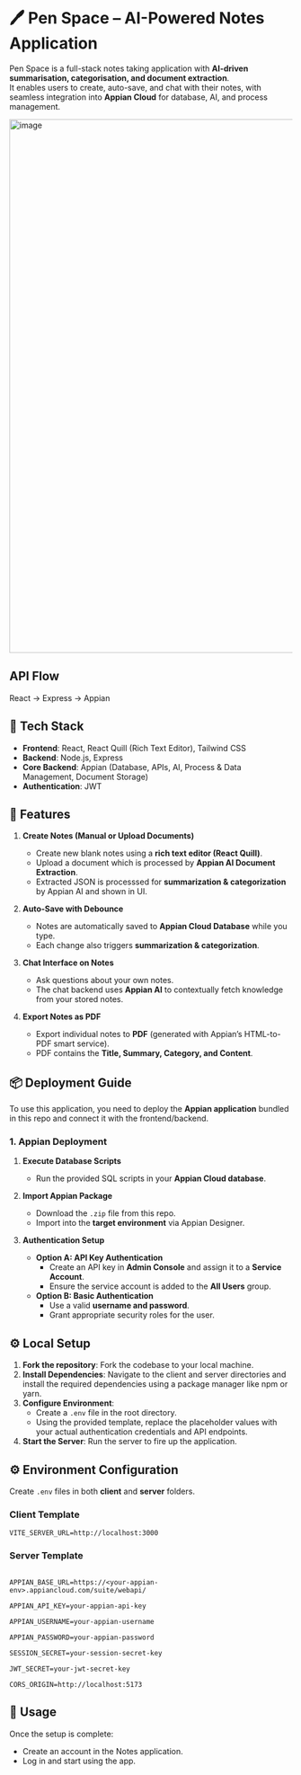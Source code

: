 # 🖊️ Pen Space – AI-Powered Notes Application

Pen Space is a full-stack notes taking application with **AI-driven summarisation, categorisation, and document extraction**.  
It enables users to create, auto-save, and chat with their notes, with seamless integration into **Appian Cloud** for database, AI, and process management. 

<img width="1919" height="950" alt="image" src="https://github.com/user-attachments/assets/64955396-e3f4-4976-9d68-2c4cf65312a4" />


## API Flow

React → Express → Appian

## 🚀 Tech Stack
- **Frontend**: React, React Quill (Rich Text Editor), Tailwind CSS  
- **Backend**: Node.js, Express  
- **Core Backend**: Appian (Database, APIs, AI, Process & Data Management, Document Storage)  
- **Authentication**: JWT  

## 🚀 Features 

1. **Create Notes (Manual or Upload Documents)**  
   - Create new blank notes using a **rich text editor (React Quill)**.  
   - Upload a document which is processed by **Appian AI Document Extraction**.  
   - Extracted JSON is processsed for **summarization & categorization** by Appian AI and shown in UI.  

2. **Auto-Save with Debounce**  
   - Notes are automatically saved to **Appian Cloud Database** while you type.  
   - Each change also triggers **summarization & categorization**.  

3. **Chat Interface on Notes**  
   - Ask questions about your own notes.  
   - The chat backend uses **Appian AI** to contextually fetch knowledge from your stored notes.  

4. **Export Notes as PDF**  
   - Export individual notes to **PDF** (generated with Appian’s HTML-to-PDF smart service).  
   - PDF contains the **Title, Summary, Category, and Content**.  


## 📦 Deployment Guide

To use this application, you need to deploy the **Appian application** bundled in this repo and connect it with the frontend/backend.  

### 1. Appian Deployment
1. **Execute Database Scripts**  
   - Run the provided SQL scripts in your **Appian Cloud database**.  

2. **Import Appian Package**  
   - Download the `.zip` file from this repo.  
   - Import into the **target environment** via Appian Designer.  

3. **Authentication Setup**  
   - **Option A: API Key Authentication**  
     - Create an API key in **Admin Console** and assign it to a **Service Account**.  
     - Ensure the service account is added to the **All Users** group.  
   - **Option B: Basic Authentication**  
     - Use a valid **username and password**.  
     - Grant appropriate security roles for the user.  

## ⚙️ Local Setup

1.  **Fork the repository**: Fork the codebase to your local machine.
2.  **Install Dependencies**: Navigate to the client and server directories and install the required dependencies using a package manager like npm or yarn.
3.  **Configure Environment**:
    * Create a `.env` file in the root directory.
    * Using the provided template, replace the placeholder values with your actual authentication credentials and API endpoints.
4.  **Start the Server**: Run the server to fire up the application.

## ⚙️ Environment Configuration

Create `.env` files in both **client** and **server** folders.

### Client Template
```
VITE_SERVER_URL=http://localhost:3000
```

### Server Template 

```PORT=3000

APPIAN_BASE_URL=https://<your-appian-env>.appiancloud.com/suite/webapi/

APPIAN_API_KEY=your-appian-api-key

APPIAN_USERNAME=your-appian-username

APPIAN_PASSWORD=your-appian-password

SESSION_SECRET=your-session-secret-key

JWT_SECRET=your-jwt-secret-key

CORS_ORIGIN=http://localhost:5173
```


## 📝 Usage

Once the setup is complete:

* Create an account in the Notes application.
* Log in and start using the app.
